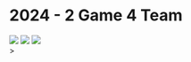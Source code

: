# 2024 - 2 Game 4 Team

<div>
  <img src="https://img.shields.io/badge/Unity-000000?style=for-the-badge&logo=unity&logoColor=white">
  <img src="https://img.shields.io/badge/Rider-FF0066?style=for-the-badge&logo=JetBrains&logoColor=white">
  <img src="https://img.shields.io/badge/C_Sharp-512BD4?style=for-the-badge&logo=Csharp&logoColor=white">
</div>>
